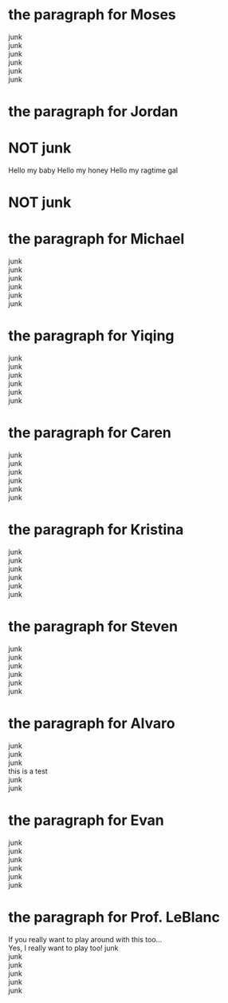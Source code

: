 # the paragraph for Moses
junk  
junk  
junk  
junk  
junk  
junk  
  
# the paragraph for Jordan
# NOT junk  
Hello my baby
Hello my honey
Hello my ragtime gal
# NOT junk  
  
# the paragraph for Michael
junk  
junk  
junk  
junk  
junk  
junk  
  
# the paragraph for Yiqing
junk  
junk  
junk  
junk  
junk  
junk  
  
# the paragraph for Caren
junk  
junk  
junk  
junk  
junk  
junk  
  
# the paragraph for Kristina
junk  
junk  
junk  
junk  
junk  
junk  
  
# the paragraph for Steven
junk  
junk  
junk  
junk  
junk  
junk  
  
  
# the paragraph for Alvaro 
junk  
junk  
junk  
this is a test  
junk  
junk  
  
# the paragraph for Evan
junk  
junk  
junk  
junk  
junk  
junk  
  
# the paragraph for Prof. LeBlanc
If you really want to play around with this too...  
Yes, I really want to play too!
junk  
junk  
junk  
junk  
junk  
junk  
                                              
